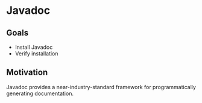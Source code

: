 # Javadoc

## Goals

* Install Javadoc
* Verify installation

## Motivation

Javadoc provides a near-industry-standard framework for programmatically generating documentation.